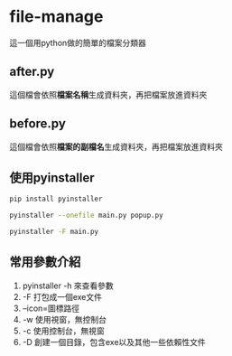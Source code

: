 # file-manage

這一個用python做的簡單的檔案分類器
## after.py

這個檔會依照**檔案名稱**生成資料夾，再把檔案放進資料夾

## before.py

這個檔會依照**檔案的副檔名**生成資料夾，再把檔案放進資料夾

## 使用pyinstaller

```sh
pip install pyinstaller
```

```sh
pyinstaller --onefile main.py popup.py
```

```sh
pyinstaller -F main.py
```


## 常用參數介紹
1. pyinstaller -h 來查看參數
2. -F 打包成一個exe文件
3. –icon=圖標路徑
4. -w 使用視窗，無控制台
5. -c 使用控制台，無視窗
6. -D 創建一個目錄，包含exe以及其他一些依賴性文件